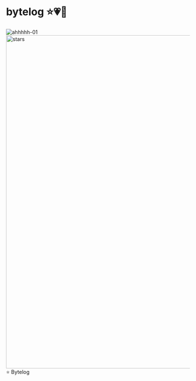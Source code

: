 # bytelog ⭐💗🌈
![ahhhhh-01](https://github.com/user-attachments/assets/bf8da9b1-bad2-476a-b022-6c9ef3e37f23)
<img width="911" alt="stars" src="https://github.com/user-attachments/assets/b73f8caa-e442-47fd-a139-0c136b869f03" />
⭐ Bytelog 
